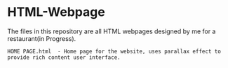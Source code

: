 # HTML-Webpage

The files in this repository are all HTML webpages designed by me for a restaurant(in Progress).

    HOME PAGE.html  - Home page for the website, uses parallax effect to provide rich content user interface.
